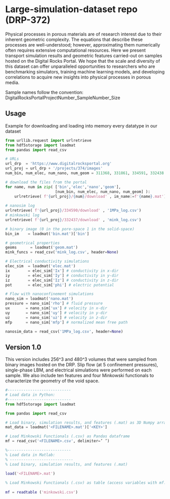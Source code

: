 # Large-simulation-dataset repo (DRP-372)

Physical processes in porous materials are of research interest due to their inherent geometric complexity. The equations that describe these processes are well-understood; however, approximating them numerically often requires extensive computational resources. 
Here we present transport simulation results and geometric features carried-out on samples hosted on the Digital Rocks Portal.  We hope that the scale and diversity of this dataset can offer unparalleled opportunities to researchers who are benchmarking simulators, training machine learning models, and developing correlations to acquire new insights into physical processes in porous media.

Sample names follow the convention:
    DigitalRocksPortalProjectNumber_SampleNumber_Size
    
    
    
## Usage

Example for downloading and loading into memory every datatype in our dataset

```python
from urllib.request import urlretrieve
from hdf5storage import loadmat
from pandas import read_csv

# URLs
url_drp  = 'https://www.digitalrocksportal.org'
url_proj = url_drp + '/projects/374/images'
num_bin, num_elec, num_nano, num_geom = 311368, 331861, 334591, 332438 # file locations (DRP URLs)

# download the files from the portal
for name, num in zip( ['bin','elec','nano','geom'],
                      [num_bin, num_elec, num_nano, num_geom] ):
    urlretrieve( f'{url_proj}/{num}/download' , im_name:=f'{name}.mat')
    
# nanosim log
urlretrieve( f'{url_proj}/334590/download' , '1MPa_log.csv')
# minkowski log
urlretrieve( f'{url_proj}/332437/download' , 'mink_log.csv')

# binary image (0 in the pore-space 1 in the solid-space)
bin_im    = loadmat('bin.mat')['bin']

# geometrical properties
geoms      = loadmat('geom.mat')
mink_funcs = read_csv('mink_log.csv', header=None)

# Electrical conductivity simulations
elec_sim  = loadmat('elec.mat')
ix        = elec_sim['Ix'] # conductivity in x-dir
iy        = elec_sim['Iy'] # conductivity in y-dir
iz        = elec_sim['Iz'] # conductivity in z-dir
pot       = elec_sim['phi'] # electric potential

# Flow with nanoconfinement simulations
nano_sim = loadmat('nano.mat')
pressure = nano_sim['rho'] # fluid pressure
ux       = nano_sim['ux'] # velocity in x-dir
uy       = nano_sim['uy'] # velocity in y-dir
uz       = nano_sim['uz'] # velocity in z-dir
mfp      = nano_sim['mfp'] # normalized mean free path

nanosim_data = read_csv('1MPa_log.csv', header=None)
```

## Version 1.0
This version includes 256^3 and 480^3 volumes that were sampled from binary images hosted on the DRP. Slip flow (at 5 confinement pressures), single-phase LBM, and electrical simulations were performed on each sample. We also include ten features and four Minkowski functionals to characterize the geometry of the void space.

```python
#----------------------------
# Load data in Python:
#----------------------------
from hdf5storage import loadmat

from pandas import read_csv

# Load binary, simulation results, and features (.mat) as 3D Numpy array
mat_data = loadmat('<FILENAME>.mat')['<KEY>']

# Load Minkowski Functionals (.csv) as Pandas dataframe
mf = read_csv('<FILENAME>.csv', delimiter=’ ’)
```

```matlab
%----------------------------
% Load data in Matlab:
% ----------------------------
% Load binary, simulation results, and features (.mat)
    
load('<FILENAME>.mat')

% Load Minkowski Functionals (.csv) as table (access variables with mf.<KEY>)
    
mf = readtable ('minkowski.csv')
```


